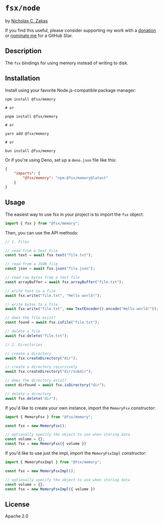 # `fsx/node`

by [Nicholas C. Zakas](https://humanwhocodes.com)

If you find this useful, please consider supporting my work with a [donation](https://humanwhocodes.com/donate) or [nominate me](https://stars.github.com/nominate/) for a GitHub Star.

## Description

The `fsx` bindings for using memory instead of writing to disk.

## Installation

Install using your favorite Node.js-compatible package manager:

```shell
npm install @fsx/memory

# or

pnpm install @fsx/memory

# or

yarn add @fsx/memory

# or

bun install @fsx/memory
```

Or if you're using Deno, set up a `deno.json` file like this:

```json
{
    "imports": {
        "@fsx/memory": "npm:@fsx/memory@latest"
    }
}
```

## Usage

The easiest way to use fsx in your project is to import the `fsx` object:

```js
import { fsx } from "@fsx/memory";
```

Then, you can use the API methods:

```js
// 1. Files

// read from a text file
const text = await fsx.text("file.txt");

// read from a JSON file
const json = await fsx.json("file.json");

// read raw bytes from a text file
const arrayBuffer = await fsx.arrayBuffer("file.txt");

// write text to a file
await fsx.write("file.txt", "Hello world!");

// write bytes to a file
await fsx.write("file.txt", new TextEncoder().encode("Hello world!"));

// does the file exist?
const found = await fsx.isFile("file.txt");

// delete a file
await fsx.delete("file.txt");

// 2. Directories

// create a directory
await fsx.createDirectory("dir");

// create a directory recursively
await fsx.createDirectory("dir/subdir");

// does the directory exist?
const dirFound = await fsx.isDirectory("dir");

// delete a directory
await fsx.delete("dir");
```

If you'd like to create your own instance, import the `MemoryFsx` constructor:

```js
import { MemoryFsx } from "@fsx/memory";

const fsx = new MemoryFsx();

// optionally specify the object to use when storing data
const volume = {};
const fsx = new MemoryFsx({ volume })
```

If you'd like to use just the impl, import the `MemoryFsxImpl` constructor:

```js
import { MemoryFsxImpl } from "@fsx/memory";

const fsx = new MemoryFsxImpl();

// optionally specify the object to use when storing data
const volume = {};
const fsx = new MemoryFsxImpl({ volume })
```

## License

Apache 2.0
